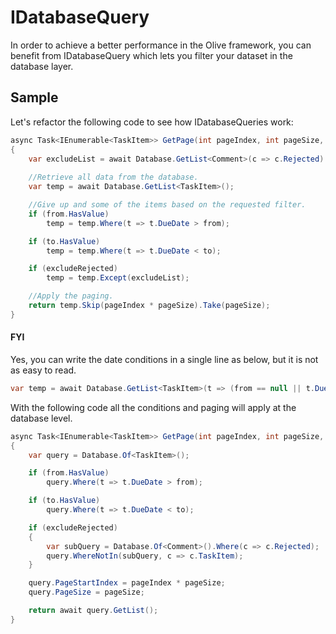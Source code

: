
# IDatabaseQuery

In order to achieve a better performance in the Olive framework, you can benefit from IDatabaseQuery which lets you filter your dataset in the database layer.

## Sample
Let's refactor the following code to see how IDatabaseQueries work:

```csharp
async Task<IEnumerable<TaskItem>> GetPage(int pageIndex, int pageSize, DateTime? from = null, DateTime? to = null, bool excludeRejected = false)
{
    var excludeList = await Database.GetList<Comment>(c => c.Rejected).Select(c => c.TaskItem);
    
	//Retrieve all data from the database.
    var temp = await Database.GetList<TaskItem>();

	//Give up and some of the items based on the requested filter.
    if (from.HasValue)
        temp = temp.Where(t => t.DueDate > from);

    if (to.HasValue)
        temp = temp.Where(t => t.DueDate < to);

    if (excludeRejected)
        temp = temp.Except(excludeList);

	//Apply the paging.
    return temp.Skip(pageIndex * pageSize).Take(pageSize);
}
```

#### FYI
Yes, you can write the date conditions in a single line as below, but it is not as easy to read.
```csharp
var temp = await Database.GetList<TaskItem>(t => (from == null || t.DueDate > from) && (to == null || t.DueDate < to));
```
With the following code all the conditions and paging will apply at the database level.
```csharp
async Task<IEnumerable<TaskItem>> GetPage(int pageIndex, int pageSize, DateTime? from = null, DateTime? to = null, bool excludeRejected = false)
{
    var query = Database.Of<TaskItem>();

    if (from.HasValue)
        query.Where(t => t.DueDate > from);

    if (to.HasValue)
        query.Where(t => t.DueDate < to);

    if (excludeRejected)
    {
        var subQuery = Database.Of<Comment>().Where(c => c.Rejected);
        query.WhereNotIn(subQuery, c => c.TaskItem);
    }

    query.PageStartIndex = pageIndex * pageSize;
    query.PageSize = pageSize;

    return await query.GetList();
}
```
